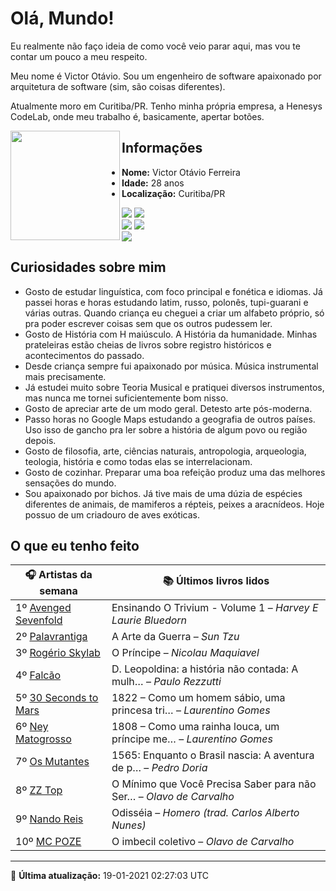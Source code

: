 # Olá, Mundo!

Eu realmente não faço ideia de como você veio parar aqui, mas vou te contar um pouco a meu respeito.

Meu nome é Victor Otávio. Sou um engenheiro de software apaixonado por arquitetura de software (sim, são coisas diferentes).

Atualmente moro em Curitiba/PR. Tenho minha própria empresa, a Henesys CodeLab, onde meu trabalho é, basicamente, apertar botões.

<img align="left" src="https://github.com/vctrtvfrrr/vctrtvfrrr/raw/master/octocat.png" alt="" width="175" />

## Informações

- **Nome:** Victor Otávio Ferreira
- **Idade:** 28 anos
- **Localização:** Curitiba/PR

[![](https://img.shields.io/badge/LinkedIn-victorotavio-blue)](https://www.linkedin.com/in/victorotavio/) [![](https://img.shields.io/badge/Twitter-@vctrtvfrrr-blue)](https://twitter.com/vctrtvfrrr)  
[![](https://img.shields.io/badge/GitHub-vctrtvfrrr-24292e)](https://github.com/vctrtvfrrr) [![](https://img.shields.io/badge/GitLab-vctrtvfrrr-ec5d16)](https://gitlab.com/vctrtvfrrr)  
[![](https://img.shields.io/badge/Email-victor@otavioferreira.com.br-red)](mailto:victor@otavioferreira.com.br)  

## Curiosidades sobre mim

-   Gosto de estudar linguística, com foco principal e fonética e idiomas. Já passei horas e horas estudando latim, russo, polonês, tupi-guarani e várias outras. Quando criança eu cheguei a criar um alfabeto próprio, só pra poder escrever coisas sem que os outros pudessem ler.
-   Gosto de História com H maiúsculo. A História da humanidade. Minhas prateleiras estão cheias de livros sobre registro históricos e acontecimentos do passado.
-   Desde criança sempre fui apaixonado por música. Música instrumental mais precisamente.
-   Já estudei muito sobre Teoria Musical e pratiquei diversos instrumentos, mas nunca me tornei suficientemente bom nisso.
-   Gosto de apreciar arte de um modo geral. Detesto arte pós-moderna.
-   Passo horas no Google Maps estudando a geografia de outros países. Uso isso de gancho pra ler sobre a história de algum povo ou região depois.
-   Gosto de filosofia, arte, ciências naturais, antropologia, arqueologia, teologia, história e como todas elas se interrelacionam.
-   Gosto de cozinhar. Preparar uma boa refeição produz uma das melhores sensações do mundo.
-   Sou apaixonado por bichos. Já tive mais de uma dúzia de espécies diferentes de animais, de mamiferos a répteis, peixes a aracnídeos. Hoje possuo de um criadouro de aves exóticas.


## O que eu tenho feito

|                         🎧 Artistas da semana                         |                      📚 Últimos livros lidos                      |
|-----------------------------------------------------------------------|-------------------------------------------------------------------|
| 1º [Avenged Sevenfold](https://www.last.fm/music/Avenged+Sevenfold)   | Ensinando O Trivium - Volume 1	–	_Harvey E Laurie Bluedorn_         |
| 2º [Palavrantiga](https://www.last.fm/music/Palavrantiga)             | A Arte da Guerra	–	_Sun Tzu_                                        |
| 3º [Rogério Skylab](https://www.last.fm/music/Rog%C3%A9rio+Skylab)    | O Príncipe	–	_Nicolau Maquiavel_                                    |
| 4º [Falcão](https://www.last.fm/music/Falc%C3%A3o)                    | D. Leopoldina: a história não contada: A mulh…	–	_Paulo Rezzutti_   |
| 5º [30 Seconds to Mars](https://www.last.fm/music/30+Seconds+to+Mars) | 1822 – Como um homem sábio, uma princesa tri…	–	_Laurentino Gomes_  |
| 6º [Ney Matogrosso](https://www.last.fm/music/Ney+Matogrosso)         | 1808 – Como uma rainha louca, um príncipe me…	–	_Laurentino Gomes_  |
| 7º [Os Mutantes](https://www.last.fm/music/Os+Mutantes)               | 1565: Enquanto o Brasil nascia: A aventura de p…	–	_Pedro Doria_    |
| 8º [ZZ Top](https://www.last.fm/music/ZZ+Top)                         | O Mínimo que Você Precisa Saber para não Ser…	–	_Olavo de Carvalho_ |
| 9º [Nando Reis](https://www.last.fm/music/Nando+Reis)                 | Odisséia	–	_Homero (trad. Carlos Alberto Nunes)_                    |
| 10º [MC POZE](https://www.last.fm/music/MC+POZE)                      | O imbecil coletivo	–	_Olavo de Carvalho_                            |


---

🚀 **Última atualização:** 19-01-2021 02:27:03 UTC